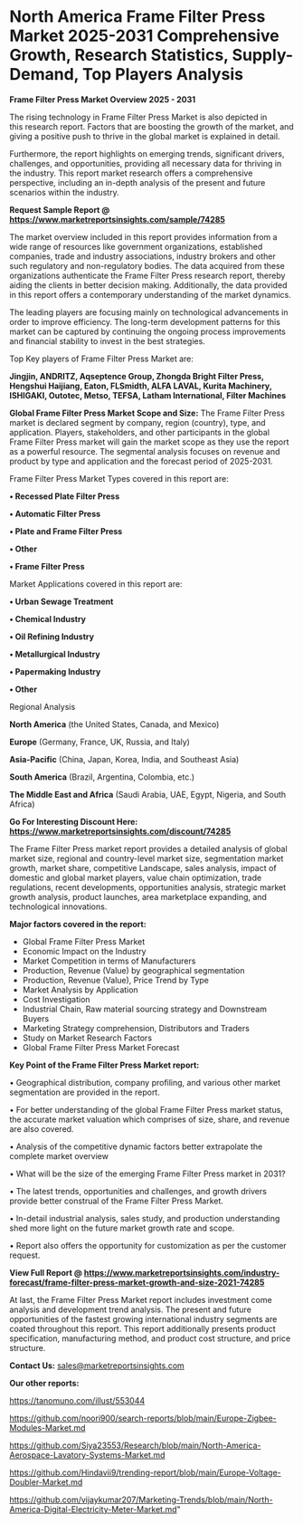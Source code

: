 # North America Frame Filter Press Market 2025-2031 Comprehensive Growth, Research Statistics, Supply-Demand,  Top Players Analysis

<Strong> Frame Filter Press Market Overview 2025 - 2031</strong>

The rising technology in Frame Filter Press Market is also depicted in this research report. Factors that are boosting the growth of the market, and giving a positive push to thrive in the global market is explained in detail.

Furthermore, the report highlights on emerging trends, significant drivers, challenges, and opportunities, providing all necessary data for thriving in the industry. This report market research offers a comprehensive perspective, including an in-depth analysis of the present and future scenarios within the industry.

<strong>Request Sample Report @ <a href=https://www.marketreportsinsights.com/sample/74285>https://www.marketreportsinsights.com/sample/74285</a></strong>

The market overview included in this report provides information from a wide range of resources like government organizations, established companies, trade and industry associations, industry brokers and other such regulatory and non-regulatory bodies. The data acquired from these organizations authenticate the Frame Filter Press research report, thereby aiding the clients in better decision making. Additionally, the data provided in this report offers a contemporary understanding of the market dynamics.

The leading players are focusing mainly on technological advancements in order to improve efficiency. The long-term development patterns for this market can be captured by continuing the ongoing process improvements and financial stability to invest in the best strategies.

Top Key players of Frame Filter Press Market are:

<strong>Jingjin, ANDRITZ, Aqseptence Group, Zhongda Bright Filter Press, Hengshui Haijiang, Eaton, FLSmidth, ALFA LAVAL, Kurita Machinery, ISHIGAKI, Outotec, Metso, TEFSA, Latham International, Filter Machines</strong>

<strong><b>Global Frame Filter Press Market Scope and Size:</b></strong>
The Frame Filter Press market is declared segment by company, region (country), type, and application. Players, stakeholders, and other participants in the global Frame Filter Press market will gain the market scope as they use the report as a powerful resource. The segmental analysis focuses on revenue and product by type and application and the forecast period of 2025-2031.

Frame Filter Press Market Types covered in this report are:

<strong>• Recessed Plate Filter Press

• Automatic Filter Press

• Plate and Frame Filter Press

• Other

• Frame Filter Press</strong>

Market Applications covered in this report are:

<strong>• Urban Sewage Treatment

• Chemical Industry

• Oil Refining Industry

• Metallurgical Industry

• Papermaking Industry

• Other</strong> 

Regional Analysis

<strong>North America</strong> (the United States, Canada, and Mexico)

<strong>Europe</strong> (Germany, France, UK, Russia, and Italy)

<strong>Asia-Pacific</strong> (China, Japan, Korea, India, and Southeast Asia)

<strong>South America</strong> (Brazil, Argentina, Colombia, etc.)

<strong>The Middle East and Africa</strong> (Saudi Arabia, UAE, Egypt, Nigeria, and South Africa)

<strong>Go For Interesting Discount Here: <a href=https://www.marketreportsinsights.com/discount/74285>https://www.marketreportsinsights.com/discount/74285</a></strong>

The Frame Filter Press market report provides a detailed analysis of global market size, regional and country-level market size, segmentation market growth, market share, competitive Landscape, sales analysis, impact of domestic and global market players, value chain optimization, trade regulations, recent developments, opportunities analysis, strategic market growth analysis, product launches, area marketplace expanding, and technological innovations.

<strong><b>Major factors covered in the report:</b></strong>
<ul>
  <li>Global Frame Filter Press Market </li>
  <li>Economic Impact on the Industry</li>
  <li>Market Competition in terms of Manufacturers</li>
  <li>Production, Revenue (Value) by geographical segmentation</li>
  <li>Production, Revenue (Value), Price Trend by Type</li>
  <li>Market Analysis by Application</li>
  <li>Cost Investigation</li>
  <li>Industrial Chain, Raw material sourcing strategy and Downstream Buyers</li>
  <li>Marketing Strategy comprehension, Distributors and Traders</li>
  <li>Study on Market Research Factors</li>
  <li>Global Frame Filter Press Market Forecast</li>
</ul>

<strong><b>Key Point of the Frame Filter Press Market report:</b></strong>

• Geographical distribution, company profiling, and various other market segmentation are provided in the report.

• For better understanding of the global Frame Filter Press market status, the accurate market valuation which comprises of size, share, and revenue are also covered.

• Analysis of the competitive dynamic factors better extrapolate the complete market overview

• What will be the size of the emerging Frame Filter Press market in 2031?

• The latest trends, opportunities and challenges, and growth drivers provide better construal of the Frame Filter Press Market.

• In-detail industrial analysis, sales study, and production understanding shed more light on the future market growth rate and scope.

• Report also offers the opportunity for customization as per the customer request.

<strong><b>View Full Report @ <a href=https://www.marketreportsinsights.com/industry-forecast/frame-filter-press-market-growth-and-size-2021-74285>https://www.marketreportsinsights.com/industry-forecast/frame-filter-press-market-growth-and-size-2021-74285</a></b></strong>


At last, the Frame Filter Press Market report includes investment come analysis and development trend analysis. The present and future opportunities of the fastest growing international industry segments are coated throughout this report. This report additionally presents product specification, manufacturing method, and product cost structure, and price structure.

<strong>Contact Us:</strong>
sales@marketreportsinsights.com

<strong>Our other reports:</strong>

<a href=https://tanomuno.com/illust/553044>https://tanomuno.com/illust/553044</a>

<a href=https://github.com/noori900/search-reports/blob/main/Europe-Zigbee-Modules-Market.md>https://github.com/noori900/search-reports/blob/main/Europe-Zigbee-Modules-Market.md</a>

<a href=https://github.com/Siya23553/Research/blob/main/North-America-Aerospace-Lavatory-Systems-Market.md>https://github.com/Siya23553/Research/blob/main/North-America-Aerospace-Lavatory-Systems-Market.md</a>

<a href=https://github.com/Hindavii9/trending-report/blob/main/Europe-Voltage-Doubler-Market.md>https://github.com/Hindavii9/trending-report/blob/main/Europe-Voltage-Doubler-Market.md</a>

<a href=https://github.com/vijaykumar207/Marketing-Trends/blob/main/North-America-Digital-Electricity-Meter-Market.md>https://github.com/vijaykumar207/Marketing-Trends/blob/main/North-America-Digital-Electricity-Meter-Market.md</a>"
